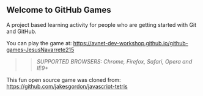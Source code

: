 ## Welcome to GitHub Games

A project based learning activity for people who are getting started with Git and GitHub.

You can play the game at: https://avnet-dev-workshop.github.io/github-games-JesusNavarrete215

>> _*SUPPORTED BROWSERS*: Chrome, Firefox, Safari, Opera and IE9+_

This fun open source game was cloned from: https://github.com/jakesgordon/javascript-tetris
